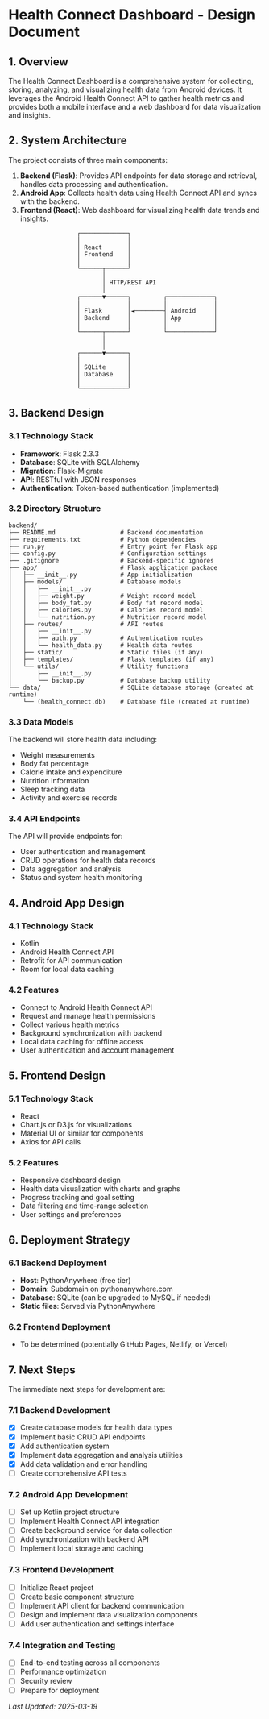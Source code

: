 # Health Connect Dashboard - Design Document

## 1. Overview

The Health Connect Dashboard is a comprehensive system for collecting, storing, analyzing, and visualizing health data from Android devices. It leverages the Android Health Connect API to gather health metrics and provides both a mobile interface and a web dashboard for data visualization and insights.

## 2. System Architecture

The project consists of three main components:

1. **Backend (Flask)**: Provides API endpoints for data storage and retrieval, handles data processing and authentication.
2. **Android App**: Collects health data using Health Connect API and syncs with the backend.
3. **Frontend (React)**: Web dashboard for visualizing health data trends and insights.

```
                   ┌─────────────┐
                   │             │
                   │ React       │
                   │ Frontend    │
                   │             │
                   └──────┬──────┘
                          │
                          │ HTTP/REST API
                          │
                   ┌──────▼──────┐         ┌─────────────┐
                   │             │         │             │
                   │ Flask       │◄────────┤ Android     │
                   │ Backend     │         │ App         │
                   │             │         │             │
                   └──────┬──────┘         └─────────────┘
                          │
                          │
                   ┌──────▼──────┐
                   │             │
                   │ SQLite      │
                   │ Database    │
                   │             │
                   └─────────────┘
```

## 3. Backend Design

### 3.1 Technology Stack
- **Framework**: Flask 2.3.3
- **Database**: SQLite with SQLAlchemy
- **Migration**: Flask-Migrate
- **API**: RESTful with JSON responses
- **Authentication**: Token-based authentication (implemented)

### 3.2 Directory Structure
```
backend/
├── README.md                  # Backend documentation
├── requirements.txt           # Python dependencies
├── run.py                     # Entry point for Flask app
├── config.py                  # Configuration settings
├── .gitignore                 # Backend-specific ignores
├── app/                       # Flask application package
│   ├── __init__.py            # App initialization
│   ├── models/                # Database models
│   │   ├── __init__.py
│   │   ├── weight.py          # Weight record model
│   │   ├── body_fat.py        # Body fat record model
│   │   ├── calories.py        # Calories record model
│   │   └── nutrition.py       # Nutrition record model
│   ├── routes/                # API routes
│   │   ├── __init__.py
│   │   ├── auth.py            # Authentication routes
│   │   └── health_data.py     # Health data routes
│   ├── static/                # Static files (if any)
│   ├── templates/             # Flask templates (if any)
│   └── utils/                 # Utility functions
│       ├── __init__.py
│       └── backup.py          # Database backup utility
└── data/                      # SQLite database storage (created at runtime)
    └── (health_connect.db)    # Database file (created at runtime)
```

### 3.3 Data Models

The backend will store health data including:
- Weight measurements
- Body fat percentage
- Calorie intake and expenditure
- Nutrition information
- Sleep tracking data
- Activity and exercise records

### 3.4 API Endpoints

The API will provide endpoints for:
- User authentication and management
- CRUD operations for health data records
- Data aggregation and analysis
- Status and system health monitoring

## 4. Android App Design

### 4.1 Technology Stack
- Kotlin
- Android Health Connect API
- Retrofit for API communication
- Room for local data caching

### 4.2 Features
- Connect to Android Health Connect API
- Request and manage health permissions
- Collect various health metrics
- Background synchronization with backend
- Local data caching for offline access
- User authentication and account management

## 5. Frontend Design

### 5.1 Technology Stack
- React
- Chart.js or D3.js for visualizations
- Material UI or similar for components
- Axios for API calls

### 5.2 Features
- Responsive dashboard design
- Health data visualization with charts and graphs
- Progress tracking and goal setting
- Data filtering and time-range selection
- User settings and preferences

## 6. Deployment Strategy

### 6.1 Backend Deployment
- **Host**: PythonAnywhere (free tier)
- **Domain**: Subdomain on pythonanywhere.com
- **Database**: SQLite (can be upgraded to MySQL if needed)
- **Static files**: Served via PythonAnywhere

### 6.2 Frontend Deployment
- To be determined (potentially GitHub Pages, Netlify, or Vercel)

## 7. Next Steps

The immediate next steps for development are:

### 7.1 Backend Development
- [x] Create database models for health data types
- [x] Implement basic CRUD API endpoints
- [x] Add authentication system
- [x] Implement data aggregation and analysis utilities
- [x] Add data validation and error handling
- [ ] Create comprehensive API tests

### 7.2 Android App Development
- [ ] Set up Kotlin project structure
- [ ] Implement Health Connect API integration
- [ ] Create background service for data collection
- [ ] Add synchronization with backend API
- [ ] Implement local storage and caching

### 7.3 Frontend Development
- [ ] Initialize React project
- [ ] Create basic component structure
- [ ] Implement API client for backend communication
- [ ] Design and implement data visualization components
- [ ] Add user authentication and settings interface

### 7.4 Integration and Testing
- [ ] End-to-end testing across all components
- [ ] Performance optimization
- [ ] Security review
- [ ] Prepare for deployment

_Last Updated: 2025-03-19_
